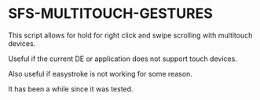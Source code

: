 # SFS-MULTITOUCH-GESTURES
This script allows for hold for right click and swipe scrolling with multitouch devices.

Useful if the current DE or application does not support touch devices.

Also useful if easystroke is not working for some reason.

It has been a while since it was tested.

